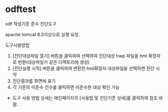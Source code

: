 # odftest
odf 작성기준 준수 진단도구

apache tomcat 8.5이상으로 실행 요망.

도구사용방법
1. [진단대상파일 열기] 버튼을 클릭하여 선택하여 진단대상 hwp 파일을 hml 확장자로 번환(대상파일가 같은 디렉토리에 생성)
2. [진단실행 시작] 버튼을 클릭하여 변환한 hml확장자 대상파일을 선택하면 진단 시작
3. 진단결과를 화면에 표기
4. 각 기준의 미준수 건수를 클릭하면 미준수한 대상 확인 가능

* 도구 사용 방법 상세는 메인페이지의 [사용법  및 진단기준 상세]를 클릭하여 참조 바람.

